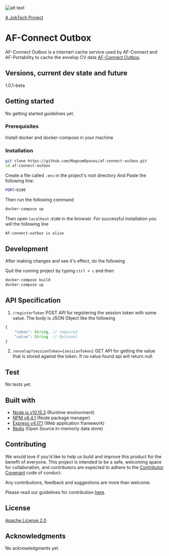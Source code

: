 ![alt text][logo]

[logo]: https://github.com/MagnumOpuses/project-meta/blob/master/img/jobtechdev_black.png "JobTech dev logo"
[A JobTech Project](https://www.jobtechdev.se)

# AF-Connect Outbox

AF-Connect Outbox is a internerl cache service used by AF-Connect and AF-Portability to cache the envelop CV data [AF-Connect Outbox](https://github.com/MagnumOpuses/af-connect-outbox/).

## Versions, current dev state and future

1.0.1-beta

## Getting started

No getting started guidelines yet.

### Prerequisites

Install docker and docker-compose in your machine

### Installation

```bash
git clone https://github.com/MagnumOpuses/af-connect-outbox.git
cd af-connect-outbox
```

Create a file called `.env` in the project's root directory
And Paste the following line:
```bash
PORT=8100
```
Then run the following command
```bash
docker-compose up
```
Then open `localhost:8100` in the browser.
For successful installation you will the following line
```bash
AF-connect-outbox is alive
```


## Development
After making changes and see it's effect, do the following

Quit the running project by typing `ctrl + c` and then
```bash
docker-compose build
docker-compose up
```

## API Specification
1. `/registerToken` POST API for registering the session token with some value.
The body is JSON Object like the following
```javascript
{
    "token": String, // required
    "value": String  // Optional
}
```

2. `/envelop?sessionToken={sessionToken}` GET API for getting the value that is stored against the token. If no value found api will return null.



## Test

No tests yet.

## Built with

  - [Node.js v10.15.3](https://nodejs.org/) (Runtime environment)
  - [NPM v6.4.1](https://www.npmjs.com/) (Node package manager)
  - [Express v4.17.1](https://expressjs.com/) (Web application framework)
  - [Redis](https://redis.io/) (Open Source In-memoriy data store)

## Contributing

We would love if you'd like to help us build and improve this product for the benefit of everyone. This project is intended to be a safe, welcoming space for collaboration, and contributors are expected to adhere to the [Contributor Covenant](http://contributor-covenant.org/) code of conduct.

Any contributions, feedback and suggestions are more than welcome.

Please read our guidelines for contribution [here](CONTRIBUTING_TEMPLATE.md).

## License

[Apache License 2.0](LICENSE.md)

## Acknowledgments

No acknowledgments yet.
